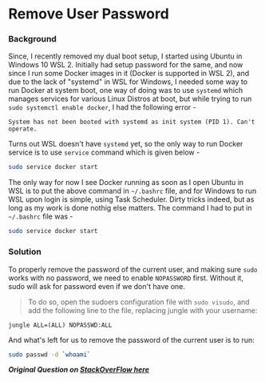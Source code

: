 # Remove User Password

### Background

Since, I recently removed my dual boot setup, I started using Ubuntu in Windows 10 WSL 2. Initially had setup password for the same, and now since I run some Docker images in it (Docker is supported in WSL 2), and due to the lack of "systemd" in WSL for Windows, I needed some way to run Docker at system boot, one way of doing was to use `systemd` which manages services for various Linux Distros at boot, but while trying to run `sudo systemctl enable docker`, I had the following error -

```
System has not been booted with systemd as init system (PID 1). Can't operate.
```

Turns out WSL doesn't have `systemd` yet, so the only way to run Docker service is to use `service` command which is given below -

```bash
sudo service docker start
```

The only way for now I see Docker running as soon as I open Ubuntu in WSL is to put the above command in `~/.bashrc` file, and for Windows to run WSL upon login is simple, using Task Scheduler. Dirty tricks indeed, but as long as my work is done nothig else matters. The command I had to put in `~/.bashrc` file was -

```bash
sudo service docker start
```

### Solution

To properly remove the password of the current user, and making sure `sudo` works with no password, we need to enable `NOPASSWORD` first. Without it, sudo will ask for password even if we don't have one.

> To do so, open the sudoers configuration file with `sudo visudo`, and add the following line to the file, replacing jungle with your username:

```
jungle ALL=(ALL) NOPASSWD:ALL
```

And what's left for us to remove the password of the current user is to run:

```bash
sudo passwd -d `whoami`
```

**_Original Question on [StackOverFlow here](https://askubuntu.com/questions/281074/can-i-set-my-user-account-to-have-no-password)_**
